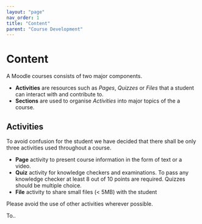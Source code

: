 ```yaml
---
layout: "page"
nav_order: 1
title: "Content"
parent: "Course Development"
---
```


# Content

A Moodle courses consists of two major components.
- **Activities** are resources such as *Pages*, *Quizzes* or *Files* that a student can interact with and contribute to.
- **Sections** are used to organise *Activities* into major topics of the a course.

## Activities

To avoid confusion for the student we have decided that there shall be only three activities used throughout a course.
- **Page** activity to present course information in the form of text or a video.
- **Quiz** activity for knowledge checkers and examinations. To pass any knowledge checker at least 8 out of 10 points are required. Quizzes should be multiple choice.
- **File** activity to share small files (< 5MB) with the student

Please avoid the use of other activities wherever possible.

To..
